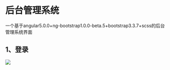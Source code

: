 # 后台管理系统
一个基于angular5.0.0+ng-bootstrap1.0.0-beta.5+bootstrap3.3.7+scss的后台管理系统界面

## 1、登录
![](./assets/images/README/login.png)
